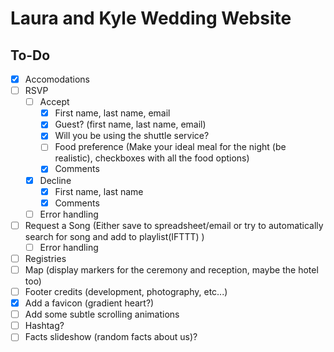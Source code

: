 # Laura and Kyle Wedding Website

## To-Do

- [x] Accomodations
- [ ] RSVP
    - [ ] Accept
        - [x] First name, last name, email
        - [x] Guest? (first name, last name, email)
        - [x] Will you be using the shuttle service?
        - [ ] Food preference (Make your ideal meal for the night (be realistic), checkboxes with all the food options)
        - [x] Comments
    - [x] Decline
        - [x] First name, last name
        - [x] Comments
    - [ ] Error handling
- [ ] Request a Song (Either save to spreadsheet/email or try to automatically search for song and add to playlist(IFTTT) )
    - [ ] Error handling
- [ ] Registries
- [ ] Map (display markers for the ceremony and reception, maybe the hotel too)
- [ ] Footer credits (development, photography, etc...)
- [x] Add a favicon (gradient heart?)
- [ ] Add some subtle scrolling animations
- [ ] Hashtag?
- [ ] Facts slideshow (random facts about us)?
